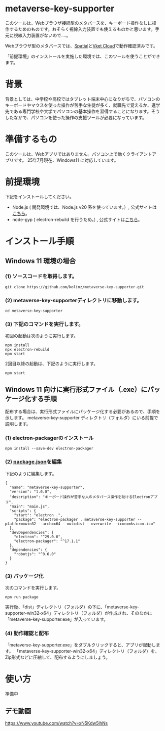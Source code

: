 # metaverse-key-supporter
このツールは、Webブラウザ接続型のメタバースを、キーボード操作なしに操作するためのものです。おそらく視線入力装置でも使えるものかと思います。手元に視線入力装置がないので....。

Webブラウザ型のメタバースでは、[Spatial](https://www.spatial.io/)と[Vket Cloud](https://cloud.vket.com/ja)で動作確認済みです。

「前提環境」のインストールを実施した環境では、このツールを使うことができます。

# 背景
背景としては、中学校や高校ではタブレット端末中心になりがちで、パソコンのキーボードやマウスを使った操作が苦手な生徒が多く、就職先で覚えるか、進学先である専門学校や大学でパソコンの基本操作を習得することになります。そうしたなかで、パソコンを使った操作の支援ツールが必要になっています。

# 準備するもの
このツールは、Webアプリではありません。パソコン上で動くクライアントアプリです。
25年7月現在、Windows11 に対応しています。

# 前提環境
下記をインストールしてください。
- Node.js ( 開発環境では、Node.js v20 系を使っています。）, 公式サイトは[こちら](https://nodejs.org/ja)。
- node-gyp ( electron-rebuild を行うため。) , 公式サイトは[こちら](https://github.com/nodejs/node-gyp)。

# インストール手順
## Windows 11 環境の場合
### (1) ソースコードを取得します。
```
git clone https://github.com/kolinz/metaverse-key-supporter.git
```
### (2) metaverse-key-supporterディレクトリに移動します。
```
cd metaverse-key-supporter
```
### (3) 下記のコマンドを実行します。
初回の起動は次のように実行します。
```
npm install
npx electron-rebuild
npm start
```
2回目以降の起動は、下記のように実行します。
```
npm start
```
## Windows 11 向けに実行形式ファイル（.exe）にパッケージ化する手順
配布する場合は、実行形式ファイルにパッケージ化する必要があるので、手順を示します。
metaverse-key-supporter ディレクトリ（フォルダ）にいる前提で説明します。

### (1) electron-packagerのインストール
```
npm install --save-dev electron-packager
```
### (2) [package.json](https://github.com/kolinz/metaverse-key-supporter/blob/main/package.json)を編集
下記のように編集します。
```
{
  "name": "metaverse-key-supporter",
  "version": "1.0.0",
  "description": "キーボード操作が苦手な人のメタバース操作を助けるElectronアプリ",
  "main": "main.js",
  "scripts": {
    "start": "electron .",
    "package": "electron-packager . metaverse-key-supporter --platform=win32 --arch=x64 --out=dist --overwrite --icon=mksicon.ico"
  },
  "devDependencies": {
    "electron": "^29.0.0",
    "electron-packager": "^17.1.1"
  },
  "dependencies": {
    "robotjs": "^0.6.0"
  }
}
```
### (3) パッケージ化
次のコマンドを実行します。
```
npm run package
```
実行後、「dist」ディレクトリ（フォルダ）の下に、「metaverse-key-supporter-win32-x64」ディレクトリ（フォルダ）が作成され、そのなかに「metaverse-key-supporter.exe」が入っています。

### (4) 動作確認と配布
「metaverse-key-supporter.exe」をダブルクリックすると、アプリが起動します。
「metaverse-key-supporter-win32-x64」ディレクトリ（フォルダ）を、Zip形式などに圧縮して、配布するようにしましょう。

# 使い方
準備中

## デモ動画
https://www.youtube.com/watch?v=xN5Kdw5lhNs
